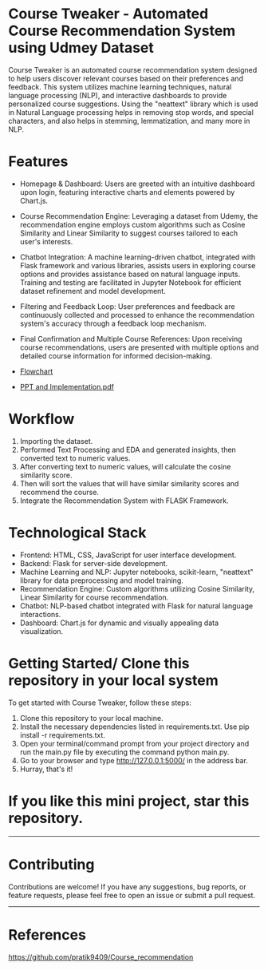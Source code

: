 # Course Tweaker - Automated Course Recommendation System using Udmey Dataset
Course Tweaker is an automated course recommendation system designed to help users discover relevant courses based on their preferences and feedback. This system utilizes machine learning techniques, natural language processing (NLP), and interactive dashboards to provide personalized course suggestions. Using the "neattext" library which is used in Natural Language processing helps in removing stop words, and special characters, and also helps in stemming, lemmatization, and many more in NLP.

# Features
- Homepage & Dashboard: Users are greeted with an intuitive dashboard upon login, featuring interactive charts and elements powered by Chart.js.
- Course Recommendation Engine: Leveraging a dataset from Udemy, the recommendation engine employs custom algorithms such as Cosine Similarity and Linear Similarity to suggest courses tailored to each user's interests.
- Chatbot Integration: A machine learning-driven chatbot, integrated with Flask framework and various libraries, assists users in exploring course options and provides assistance based on natural language inputs. Training and testing are facilitated in Jupyter Notebook for efficient dataset refinement and model development.  
- Filtering and Feedback Loop: User preferences and feedback are continuously collected and processed to enhance the recommendation system's accuracy through a feedback loop mechanism.  
- Final Confirmation and Multiple Course References: Upon receiving course recommendations, users are presented with multiple options and detailed course information for informed decision-making.


- [Flowchart](https://github.com/yansh985/Course-Recommendation-Tool/assets/140264480/70ed6f66-25b5-4b97-974a-aeacdc835831)
- [PPT and Implementation.pdf](https://github.com/yansh985/Course-Recommendation-Tool/files/15261108/PPT.and.Implementation.pdf)

# Workflow
1) Importing the dataset.
2) Performed Text Processing and EDA and generated insights, then converted text to numeric values.
3) After converting text to numeric values, will calculate the cosine similarity score.
4) Then will sort the values that will have similar similarity scores and recommend the course.
5) Integrate the Recommendation System with FLASK Framework.

# Technological Stack
- Frontend: HTML, CSS, JavaScript for user interface development.
- Backend: Flask for server-side development.  
- Machine Learning and NLP: Jupyter notebooks, scikit-learn, "neattext" library for data preprocessing and model training.
- Recommendation Engine: Custom algorithms utilizing Cosine Similarity, Linear Similarity for course recommendation.
- Chatbot: NLP-based chatbot integrated with Flask for natural language interactions.
- Dashboard: Chart.js for dynamic and visually appealing data visualization.

# Getting Started/ Clone this repository in your local system
To get started with Course Tweaker, follow these steps:
1. Clone this repository to your local machine.
2. Install the necessary dependencies listed in requirements.txt. Use pip install -r requirements.txt.
3. Open your terminal/command prompt from your project directory and run the main.py file by executing the command python main.py.
4. Go to your browser and type http://127.0.0.1:5000/ in the address bar.
5. Hurray, that's it!

# If you like this mini project, star this repository.

------
# Contributing
Contributions are welcome! If you have any suggestions, bug reports, or feature requests, please feel free to open an issue or submit a pull request.


------
# References
https://github.com/pratik9409/Course_recommendation
